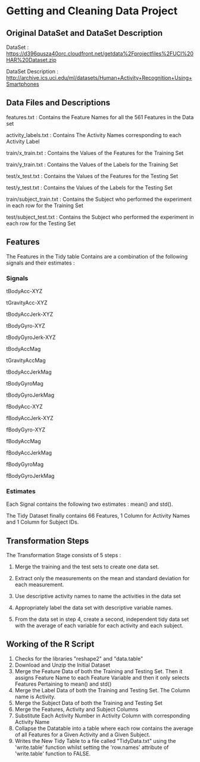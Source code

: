 # Getting and Cleaning Data Project

## Original DataSet and DataSet Description

DataSet : https://d396qusza40orc.cloudfront.net/getdata%2Fprojectfiles%2FUCI%20HAR%20Dataset.zip

DataSet Description : http://archive.ics.uci.edu/ml/datasets/Human+Activity+Recognition+Using+Smartphones

## Data Files and Descriptions

features.txt : Contains the Feature Names for all the 561 Features in the Data set

activity_labels.txt : Contains The Activity Names corresponding to each Activity Label

train/x_train.txt : Contains the Values of the Features for the Training Set

train/y_train.txt : Contains the Values of the Labels for the Training Set

test/x_test.txt : Contains the Values of the Features for the Testing Set

test/y_test.txt : Contains the Values of the Labels for the Testing Set

train/subject_train.txt : Contains the Subject who performed the experiment in each row for the Training Set

test/subject_test.txt : Contains the Subject who performed the experiment in each row for the Testing Set

## Features

The Features in the Tidy table Contains are a combination of the following signals and their estimates :

### Signals

tBodyAcc-XYZ

tGravityAcc-XYZ

tBodyAccJerk-XYZ

tBodyGyro-XYZ

tBodyGyroJerk-XYZ

tBodyAccMag

tGravityAccMag

tBodyAccJerkMag

tBodyGyroMag

tBodyGyroJerkMag

fBodyAcc-XYZ

fBodyAccJerk-XYZ

fBodyGyro-XYZ

fBodyAccMag

fBodyAccJerkMag

fBodyGyroMag

fBodyGyroJerkMag

### Estimates
Each Signal contains the following two estimates : mean() and std().

The Tidy Dataset finally contains 66 Features, 1 Column for Activity Names and 1 Column for Subject IDs.

## Transformation Steps

The Transformation Stage consists of 5 steps :

1. Merge the training and the test sets to create one data set.

2. Extract only the measurements on the mean and standard deviation for each measurement.

3. Use descriptive activity names to name the activities in the data set

4. Appropriately label the data set with descriptive variable names.

5. From the data set in step 4, create a second, independent tidy data set with the average of each variable for each activity and each subject.

## Working of the R Script

1. Checks for the libraries "reshape2" and "data.table"
2. Download and Unzip the Initial Dataset
3. Merge the Feature Data of both the Training and Testing Set. Then it assigns Feature Name to each Feature Variable and then it only selects Features Pertaining to mean() and std()
4. Merge the Label Data of both the Training and Testing Set. The Column name is Activity.
5. Merge the Subject Data of both the Training and Testing Set
6. Merge the Features, Activity and Subject Columns
7. Substitute Each Activity Number in Activity Column with corresponding Activity Name
8. Collapse the Datatable into a table where each row contains the average of all Features for a Given Activity and a Given Subject.
9. Writes the New Tidy Table to a file called "TidyData.txt" using the 'write.table' function whilst setting the 'row.names' attribute of 'write.table' function to FALSE.
